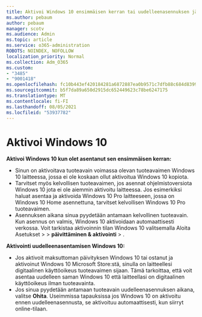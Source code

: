 ```yaml
---
title: Aktivoi Windows 10 ensimmäisen kerran tai uudelleenasennuksen jälkeen
ms.author: pebaum
author: pebaum
manager: scotv
ms.audience: Admin
ms.topic: article
ms.service: o365-administration
ROBOTS: NOINDEX, NOFOLLOW
localization_priority: Normal
ms.collection: Adm_O365
ms.custom:
- "3485"
- "9001418"
ms.openlocfilehash: fc10b443ef420184281a6872887ea0b9571c7dfb88c684d8399ca0c85e9f4ab3
ms.sourcegitcommit: b5f7da89a650d2915dc652449623c78be6247175
ms.translationtype: MT
ms.contentlocale: fi-FI
ms.lasthandoff: 08/05/2021
ms.locfileid: "53937782"
---
```

# <a name="activate-windows-10"></a>Aktivoi Windows 10

**Aktivoi Windows 10 kun olet asentanut sen ensimmäisen kerran:**

- Sinun on aktivoitava tuoteavain voimassa olevan tuoteavaimen Windows 10 laitteessa, jossa ei ole koskaan ollut aktivoitua Windows 10 kopiota.
- Tarvitset myös kelvollisen tuoteavaimen, jos asennat ohjelmistoversiota Windows 10 jota ei ole aiemmin aktivoitu laitteessa. Jos esimerkiksi haluat asentaa ja aktivoida Windows 10 Pro laitteeseen, jossa on Windows 10 Home asennettuna, tarvitset kelvollisen Windows 10 Pro tuoteavaimen.
- Asennuksen aikana sinua pyydetään antamaan kelvollinen tuoteavain. Kun asennus on valmis, Windows 10 aktivoidaan automaattisesti verkossa. Voit tarkistaa aktivoinnin tilan Windows 10 valitsemalla Aloita Asetukset >    >  **päivittäminen & aktivointi**  >  .

**Aktivointi uudelleenasentamisen Windows 10:**

- Jos aktivoit maksuttoman päivityksen Windows 10 tai ostanut ja aktivoinut Windows 10 Microsoft Store:stä, sinulla on laitteellesi digitaalinen käyttöoikeus tuoteavaimen sijaan. Tämä tarkoittaa, että voit asentaa uudelleen saman Windows 10 että laitteellasi on digitaalinen käyttöoikeus ilman tuoteavainta.
- Jos sinua pyydetään antamaan tuoteavain uudelleenasennuksen aikana, valitse **Ohita**. Useimmissa tapauksissa jos Windows 10 on aktivoitu ennen uudelleenasennusta, se aktivoituu automaattisesti, kun siirryt online-tilaan.

